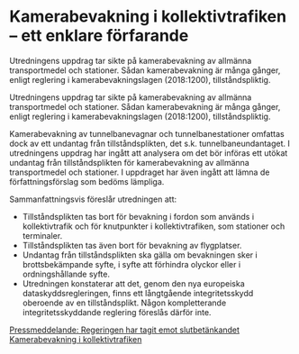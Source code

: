 # Kamerabevakning i kollektivtrafiken – ett enklare förfarande

Utredningens uppdrag tar sikte på kamerabevakning av allmänna transportmedel och stationer. Sådan kamerabevakning är många gånger, enligt reglering i kamerabevakningslagen (2018:1200), tillståndspliktig.

Utredningens uppdrag tar sikte på kamerabevakning av allmänna transportmedel och stationer. Sådan kamerabevakning är många gånger, enligt reglering i kamerabevakningslagen (2018:1200), tillståndspliktig.

Kamerabevakning av tunnelbanevagnar och tunnelbanestationer omfattas dock av ett undantag från tillståndsplikten, det s.k. tunnelbaneundantaget. I utredningens uppdrag har ingått att analysera om det bör införas ett utökat undantag från tillståndsplikten för kamerabevakning av allmänna transportmedel och stationer. I uppdraget har även ingått att lämna de författningsförslag som bedöms lämpliga.

Sammanfattningsvis föreslår utredningen att:

* Tillståndsplikten tas bort för bevakning i fordon som används i kollektivtrafik och för knutpunkter i kollektivtrafiken, som stationer och terminaler.
* Tillståndsplikten tas även bort för bevakning av flygplatser.
* Undantag från tillståndsplikten ska gälla om bevakningen sker i brottsbekämpande syfte, i syfte att förhindra olyckor eller i ordningshållande syfte.
* Utredningen konstaterar att det, genom den nya europeiska dataskyddsregleringen, finns ett långtgående integritetsskydd oberoende av en tillståndsplikt. Någon kompletterande integritetsskyddande reglering föreslås därför inte.

[Pressmeddelande: Regeringen har tagit emot slutbetänkandet Kamerabevakning i kollektivtrafiken](/pressmeddelanden/2019/02/regeringen-har-tagit-emot-slutbetankandet-kamerabevakning-i-kollektivtrafiken/)
